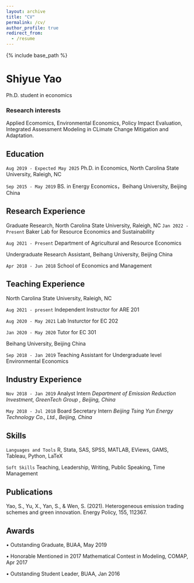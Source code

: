 ```yaml
---
layout: archive
title: "CV"
permalink: /cv/
author_profile: true
redirect_from:
  - /resume
---
```


{% include base_path %}

# Shiyue Yao
Ph.D. student in economics 

### Research interests
Applied Ecomomics, Environmental Economics, Policy Impact Evaluation, Integrated Assessment Modeling in CLimate Change Mitigation and Adaptation.


## Education

`Aug 2019 - Expected May 2025`
Ph.D. in Economics, North Carolina State University, Raleigh, NC

`Sep 2015 - May 2019`
BS. in Energy Economics，Beihang University, Beijing China


## Research Experience

Graduate Research, North Carolina State University, Raleigh, NC
`Jan 2022 - Present` Baker Lab for Resource Economics and Sustainability 

`Aug 2021 - Present` Department of Agricultural and Resource Economics


Undergraduate Research Assistant, Beihang University, Beijing China

`Apr 2018 - Jun 2018` School of Economics and Management

## Teaching Experience

North Carolina State University, Raleigh, NC

`Aug 2021 - present` Independent Instructor for ARE 201 

`Aug 2020 - May 2021` Lab Insturctor for EC 202

`Jan 2020 - May 2020` Tutor for EC 301

Beihang University, Beijing China

`Sep 2018 - Jan 2019` Teaching Assistant for Undergraduate level Environmental Economics


## Industry Experience

`Nov 2018 - Jan 2019` Analyst Intern *Department of Emission Reduction Investment, GreenTech Group , Beijing, China*

`May 2018 - Jul 2018` Board Secretary Intern *Beijing Tsing Yun Energy Technology Co., Ltd., Beijing, China*

## Skills


`Languages and Tools` R, Stata, SAS, SPSS, MATLAB, EViews, GAMS, Tableau, Python, LaTeX

`Soft Skills` Teaching, Leadership, Writing, Public Speaking, Time Management


## Publications

Yao, S., Yu, X., Yan, S., & Wen, S. (2021). Heterogeneous emission trading schemes and green innovation.
Energy Policy, 155, 112367.

## Awards

• Outstanding Graduate, BUAA, May 2019

• Honorable Mentioned in 2017 Mathematical Contest in Modeling, COMAP, Apr 2017

• Outstanding Student Leader, BUAA, Jan 2016

<!-- ### Footer

Last updated: June 2022 -->


